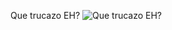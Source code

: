 Que trucazo EH?
![Que trucazo EH?](https://www.google.com/url?sa=i&url=https%3A%2F%2Fwww.metco.com.mx%2Ftrucazo-moe%2F&psig=AOvVaw2t7GKjbo2t6ukRgFpDG2oo&ust=1619123549089000&source=images&cd=vfe&ved=0CAIQjRxqFwoTCLDsw7OXkPACFQAAAAAdAAAAABAT)
